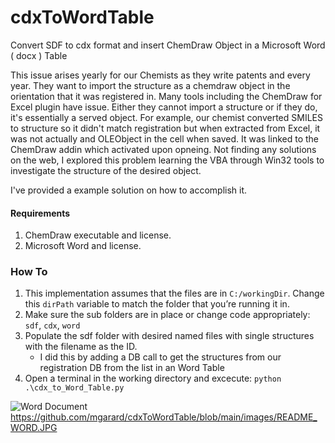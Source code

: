# cdxToWordTable
Convert SDF to cdx format and insert ChemDraw Object in a Microsoft Word ( docx ) Table

This issue arises yearly for our Chemists as they write patents and every year. They want to import the structure as a chemdraw object in the orientation that it was registered in.  Many tools including the ChemDraw for Excel plugin have issue.  Either they cannot import a structure or if they do, it's essentially a served object.  For example, our chemist converted SMILES to structure so it didn't match registration but when extracted from Excel, it was not actually and OLEObject in the cell when saved.  It was linked to the ChemDraw addin which activated upon opneing.  Not finding any solutions on the web, I explored this problem learning the VBA through Win32 tools to investigate the structure of the desired object.

I've provided a example solution on how to accomplish it.

#### Requirements
1. ChemDraw executable and license.
2. Microsoft Word and license.

### How To
1. This implementation assumes that the files are in `C:/workingDir`.  Change this `dirPath` variable to match the folder that you’re running it in.
2. Make sure the sub folders are in place or change code appropriately: `sdf`, `cdx`, `word`
3. Populate the sdf folder with desired named files with single structures with the filename as the ID.
   - I did this by adding a DB call to get the structures from our registration DB from the list in an Word Table
4. Open a terminal in the working directory and excecute: `python .\cdx_to_Word_Table.py`

![Word Document]([foo.jpg](https://github.com/mgarard/cdxToWordTable/blob/main/images/README_WORD.JPG)https://github.com/mgarard/cdxToWordTable/blob/main/images/README_WORD.JPG)
https://github.com/mgarard/cdxToWordTable/blob/main/images/README_WORD.JPG
